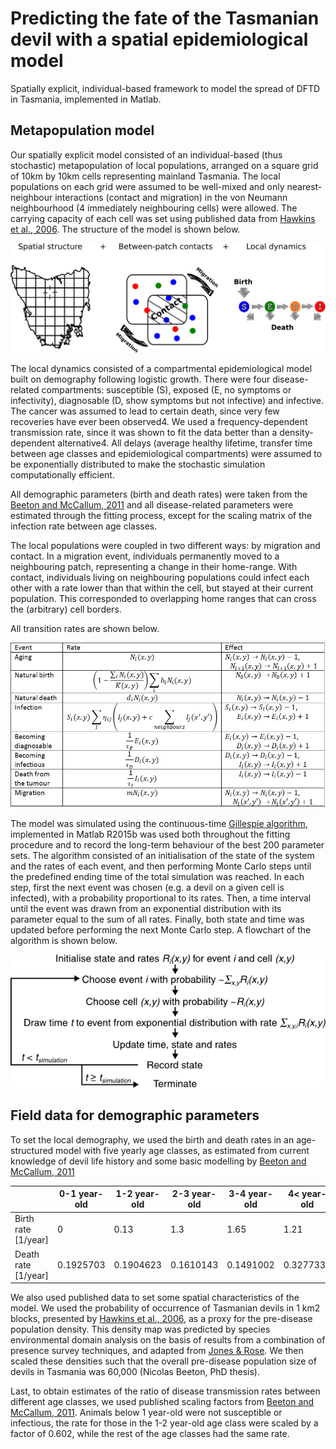 # Predicting the fate of the Tasmanian devil with a spatial epidemiological model

Spatially explicit, individual-based framework to model the spread of DFTD in Tasmania, implemented in Matlab.

## Metapopulation model

Our spatially explicit model consisted of an individual-based (thus stochastic) metapopulation of local populations, arranged on a square grid of 10km by 10km cells representing mainland Tasmania. The local populations on each grid were assumed to be well-mixed and only nearest-neighbour interactions (contact and migration) in the von Neumann neighbourhood (4 immediately neighbouring cells) were allowed. The carrying capacity of each cell was set using published data from [Hawkins et al., 2006](https://doi.org/10.1016/j.biocon.2006.04.010). The structure of the model is shown below.

![alt text](images/model_structure.png "Model structure")

The local dynamics consisted of a compartmental epidemiological model built on demography following logistic growth. There were four disease-related compartments: susceptible (S), exposed (E, no symptoms or infectivity), diagnosable (D, show symptoms but not infective) and infective. The cancer was assumed to lead to certain death, since very few recoveries have ever been observed4. We used a frequency-dependent transmission rate, since it was shown to fit the data better than a density-dependent alternative4. All delays (average healthy lifetime, transfer time between age classes and epidemiological compartments) were assumed to be exponentially distributed to make the stochastic simulation computationally efficient.

All demographic parameters (birth and death rates) were taken from the [Beeton and McCallum, 2011](https://doi.org/10.1111/j.1365-2664.2011.02060.x) and all disease-related parameters were estimated through the fitting process, except for the scaling matrix of the infection rate between age classes.

The local populations were coupled in two different ways: by migration and contact. In a migration event, individuals permanently moved to a neighbouring patch, representing a change in their home-range. With contact, individuals living on neighbouring populations could infect each other with a rate lower than that within the cell, but stayed at their current population. This corresponded to overlapping home ranges that can cross the (arbitrary) cell borders.

All transition rates are shown below.

![alt text](images/rates.png "Transition rates")

The model was simulated using the continuous-time [Gillespie algorithm](https://doi.org/10.1021/j100540a008), implemented in Matlab R2015b  was used both throughout the fitting procedure and to record the long-term behaviour of the best 200 parameter sets. The algorithm consisted of an initialisation of the state of the system and the rates of each event, and then performing Monte Carlo steps until the predefined ending time of the total simulation was reached. In each step, first the next event was chosen (e.g. a devil on a given cell is infected), with a probability proportional to its rates. Then, a time interval until the event was drawn from an exponential distribution with its parameter equal to the sum of all rates. Finally, both state and time was updated before performing the next Monte Carlo step. A flowchart of the algorithm is shown below.

![alt text](images/gillespie.png "Gillespie algorithm")

## Field data for demographic parameters
To set the local demography, we used the birth and death rates in an age-structured model with five yearly age classes, as estimated from current knowledge of devil life history and some basic modelling by [Beeton and McCallum, 2011](https://doi.org/10.1111/j.1365-2664.2011.02060.x)

|                    |0-1 year-old   |	1-2 year-old	| 2-3 year-old | 3-4 year-old | 4< year-old |
|--------------------|---------------|---------------|---------------|--------------|-------------|
|Birth rate [1/year] |	0            |	0.13         |	1.3	         | 1.65	         | 1.21       |
|Death rate [1/year] | 0.1925703	   | 0.1904623     | 0.1610143     | 0.1491002	   | 0.3277331  |

We also used published data to set some spatial characteristics of the model. We used the probability of occurrence of Tasmanian devils in 1 km2 blocks, presented by [Hawkins et al., 2006](https://doi.org/10.1016/j.biocon.2006.04.010), as a proxy for the pre-disease population density. This density map was predicted by species environmental domain analysis on the basis of results from a combination of presence survey techniques, and adapted from [Jones & Rose](https://trove.nla.gov.au/work/22862526?selectedversion=NBD13173214). We then scaled these densities such that the overall pre-disease population size of devils in Tasmania was 60,000 (Nicolas Beeton, PhD thesis).

Last, to obtain estimates of the ratio of disease transmission rates between different age classes, we used published scaling factors from [Beeton and McCallum, 2011](https://doi.org/10.1111/j.1365-2664.2011.02060.x). Animals below 1 year-old were not susceptible or infectious, the rate for those in the 1-2 year-old age class were scaled by a factor of 0.602, while the rest of the age classes had the same rate.

